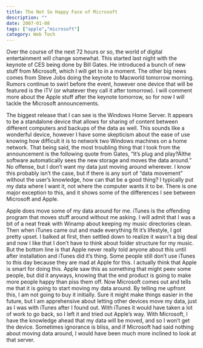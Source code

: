 ```yaml
---
title: The Not So Happy Face of Microsoft
description: ""
date: 2007-01-08
tags: ["apple","microsoft"]
category: Web Tech
---
```



Over the course of the next 72 hours or so, the world of digital entertainment will change somewhat.  This started last night with the keynote of CES being done by Bill Gates.  He introduced a bunch of new stuff from Microsoft, which I will get to in a moment.  The other big news comes from Steve Jobs doing the keynote to Macworld tomorrow morning.  Rumors continue to swirl before the event, however one device that will be featured is the iTV (or whatever they call it after tomorrow).  I will comment more about the Apple stuff after the keynote tomorrow, so for now I will tackle the Microsoft announcements.



The biggest release that I can see is the Windows Home Server.  It appears to be a standalone device that allows for sharing of content between different computers and backups of the data as well.  This sounds like a wonderful device, however I have some skepticism about the ease of use knowing how difficult it is to network two Windows machines on a home network.  That being said, the most troubling thing that I took from the announcement is the following quote from Gates, “It’s plug and play?Äîthe software automatically sees the new storage and moves the data around.”  No offense, but I don’t want my data just moving around wherever.  I know this probably isn’t the case, but if there is any sort of “data movement” without the user’s knowledge, how can that be a good thing?  I typically put my data where I want it, not where the computer wants it to be.  There is one major exception to this, and it shows some of the differences I see between Microsoft and Apple.



Apple does move some of my data around for me.  iTunes is the offending program that moves stuff around without me asking.  I will admit that I was a bit of a neat freak with Winamp about keeping my music directories clean.  Then when iTunes came out and made everything fit it’s lifestyle, I got pretty upset.  I balked at first, then settled down to realize it wasn’t a big deal and now I like that I don’t have to think about folder structure for my music.  But the bottom line is that Apple never really told anyone about this until after installation and iTunes did it’s thing.  Some people still don’t use iTunes to this day because they are mad at Apple for this.  I actually think that Apple is smart for doing this.  Apple saw this as something that might peev some people, but did it anyways, knowing that the end product is going to make more people happy than piss them off.  Now Microsoft comes out and tells me that it is going to start moving my data around.  By telling me upfront this, I am not going to buy it initially.  Sure it might make things easier in the future, but I am apprehensive about letting other devices move my data, just as I was with iTunes after I found out.  With iTunes it would have taken a lot of work to go back, so I left it and tried out Apple’s way.  With Microsoft, I have the knowledge ahead that my data will be moved, and so I won’t get the device.  Sometimes ignorance is bliss, and if Microsoft had said nothing about moving data around, I would have been much more inclined to look at that server.
